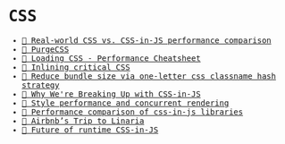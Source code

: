 <samp>

# CSS

- [📝 Real-world CSS vs. CSS-in-JS performance comparison](https://pustelto.com/blog/css-vs-css-in-js-perf/)
- [📝 PurgeCSS](https://purgecss.com)
- [📝 Loading CSS - Performance Cheatsheet](https://imkev.dev/loading-css)
- [📝 Inlining critical CSS](https://imkev.dev/inlining-critical-css)
- [📝 Reduce bundle size via one-letter css classname hash strategy](https://dev.to/denisx/reduce-bundle-size-via-one-letter-css-classname-hash-strategy-10g6)
- [📝 Why We're Breaking Up with CSS-in-JS](https://dev.to/srmagura/why-were-breaking-up-wiht-css-in-js-4g9b)
- [📝 Style performance and concurrent rendering](https://nolanlawson.com/2022/10/22/style-performance-and-concurrent-rendering)
- [📝 Performance comparison of css-in-js libraries](https://github.com/geeky-biz/css-in-js-benchmark)
- [📝 Airbnb’s Trip to Linaria](https://medium.com/airbnb-engineering/airbnbs-trip-to-linaria-dc169230bd12)
- [📝 Future of runtime CSS-in-JS](https://github.com/emotion-js/emotion/discussions/2827)

</samp>

